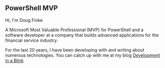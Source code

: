 ## PowerShell MVP

Hi, I'm Doug Finke 

A Microsoft Most Valuable Professional (MVP) for PowerShell and a software developer at a 
company that builds advanced applications for the financial service industry. 

For the last 20 years, I have been developing with and writing about numerous technologies. 
You can catch up with me at my blog [Development in a Blink](http://dougfinke.com/blog/)